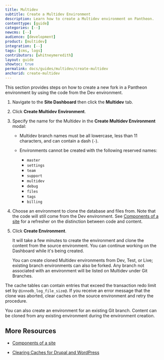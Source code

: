 ```yaml
---
title: Multidev
subtitle: Create a Multidev Environment
description: Learn how to create a Multidev environment on Pantheon.
contenttype: [guide]
categories: [--]
newcms: [--]
audience: [development]
product: [multidev]
integration: [--]
tags: [cms, logs]
contributors: [whitneymeredith]
layout: guide
showtoc: true
permalink: docs/guides/multidev/create-multidev
anchorid: create-multidev
---
```


This section provides steps on how to create a new fork in a Pantheon environment by using the code from the Dev environment.


1. Navigate to the **Site Dashboard** then click the **Multidev** tab.

1. Click **Create Multidev Environment**.

1. Specify the name for the Multidev in the **Create Multidev Environment** modal:

   - Multidev branch names must be all lowercase, less than 11 characters, and can contain a dash (`-`).

   - Environments cannot be created with the following reserved names: 
   
      - `master`
      - `settings`
      - `team`
      - `support`
      - `multidev`
      - `debug`
      - `files`
      - `tags`
      - `billing`

1. Choose an environment to clone the database and files from. Note that the code will still come from the Dev environment. See [Components of a site](/pantheon-workflow#components-of-a-site) for a refresher on the distinction between code and content.

1. Click **Create Environment**.

   It will take a few minutes to create the environment and clone the content from the source environment. You can continue working on the Dashboard while it's being created.

   You can create cloned Multidev environments from Dev, Test, or Live; existing branch environments can also be forked. Any branch not associated with an environment will be listed on Multidev under Git Branches.

<Alert title="Note" type="info">

The cache tables can contain entries that exceed the transaction redo limit set by `@innodb_log_file_size@`. If you receive an error message that the clone was aborted, clear caches on the source environment and retry the procedure.

</Alert>

You can also create an environment for an existing Git branch. Content can be cloned from any existing environment during the environment creation.

## More Resources

- [Components of a site](/pantheon-workflow#components-of-a-site)

- [Clearing Caches for Drupal and WordPress](/clear-caches)